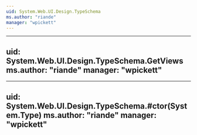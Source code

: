 ```yaml
---
uid: System.Web.UI.Design.TypeSchema
ms.author: "riande"
manager: "wpickett"
---
```


---
uid: System.Web.UI.Design.TypeSchema.GetViews
ms.author: "riande"
manager: "wpickett"
---

---
uid: System.Web.UI.Design.TypeSchema.#ctor(System.Type)
ms.author: "riande"
manager: "wpickett"
---
